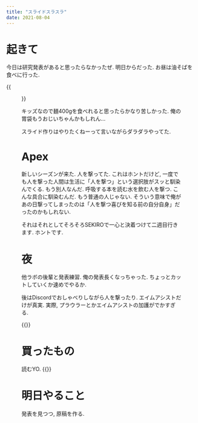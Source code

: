 ```yaml
---
title: "スライドスラスラ"
date: 2021-08-04
---
```


# 起きて
今日は研究発表があると思ったらなかったぜ. 明日からだった. お昼は油そばを食べに行った.

{{<figure src="/media/2021-08-04-ramen.jpeg" alt="ramen">}}

キッズなので麺400gを食べれると思ったらかなり苦しかった. 俺の胃袋もうおじいちゃんかもしれん...

スライド作りはやりたくねーって言いながらダラダラやってた.

# Apex
新しいシーズンが来た. 人を撃ってた. これはホントだけど, 一度でも人を撃った人間は生活に「人を撃つ」という選択肢がスッと馴染んでくる. もう別人なんだ. 呼吸する本を読む水を飲む人を撃つ. こんな具合に馴染むんだ. もう普通の人じゃない. そういう意味で俺があの日撃ってしまったのは「人を撃つ喜びを知る前の自分自身」だったのかもしれない.

それはそれとしてそろそろSEKIROで一心と決着つけて二週目行きます. ホントです.

# 夜
他ラボの後輩と発表練習. 俺の発表長くなっちゃった. ちょっとカットしていくか速めでやるか.

後はDiscordでおしゃべりしながら人を撃ったり. エイムアシストだけが真実. 実際, プラウラーとかエイムアシストの加護がでかすぎる.

{{<tweet user="dango_bot" id="1422939915927494658">}}

# 買ったもの
読むYO.
{{<amazon asin="B07352WQPR" title="ＳＦの書き方　「ゲンロン 大森望 SF創作講座」全記録 (早川書房) ">}}
# 明日やること
発表を見つつ, 原稿を作る.